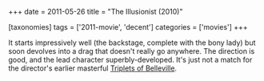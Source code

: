 +++
date = 2011-05-26
title = "The Illusionist (2010)"

[taxonomies]
tags = ['2011-movie', 'decent']
categories = ['movies']
+++

It starts impressively well (the backstage, complete with the bony lady)
but soon devolves into a drag that doesn\'t really go anywhere. The
direction is good, and the lead character superbly-developed. It\'s just
not a match for the director\'s earlier masterful [Triplets of
Belleville].

  [Triplets of Belleville]: http://movies.tshepang.net/the-triplets-of-belleville-2003
